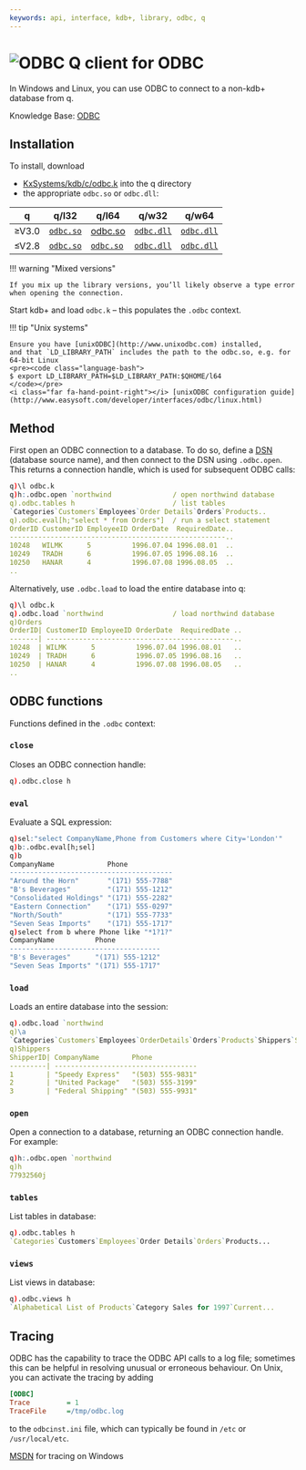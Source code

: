 ```yaml
---
keywords: api, interface, kdb+, library, odbc, q
---
```


# ![ODBC](img/odbc.png) Q client for ODBC


In Windows and Linux, you can use ODBC to connect to a non-kdb+ database from q. 

<i class="far fa-hand-point-right"></i> 
Knowledge Base: [ODBC](../kb/odbc.md)



## Installation

To install, download

-   <i class="fab fa-github"></i> [KxSystems/kdb/c/odbc.k](https://github.com/KxSystems/kdb/blob/master/c/odbc.k) into the q directory
-   the appropriate `odbc.so` or `odbc.dll`:

| q        | q/l32 | q/l64 | q/w32 | q/w64 |
|----------|-------|-------|-------|-------|
| &ge;V3.0 | [`odbc.so` <i class="fas fa-download"></i>](https://github.com/KxSystems/kdb/blob/master/l32/odbc.so) | [odbc.so <i class="fas fa-download"></i>](https://github.com/KxSystems/kdb/blob/master/l64/odbc.so) |  [`odbc.dll` <i class="fas fa-download"></i>](https://github.com/KxSystems/kdb/blob/master/w32/odbc.dll) | [`odbc.dll` <i class="fas fa-download"></i>](https://github.com/KxSystems/kdb/blob/master/w64/odbc.dll) |
| &le;V2.8 | [`odbc.so` <i class="fas fa-download"></i>](https://github.com/KxSystems/kdb/blob/fe18dbf88816e8b09f081493ee3ea099acce1af3/l32/odbc.so) | [`odbc.so` <i class="fas fa-download"></i>](https://github.com/KxSystems/kdb/blob/fe18dbf88816e8b09f081493ee3ea099acce1af3/l64/odbc.so) | [`odbc.dll` <i class="fas fa-download"></i>](https://github.com/KxSystems/kdb/blob/fe18dbf88816e8b09f081493ee3ea099acce1af3/w32/odbc.dll) | [`odbc.dll` <i class="fas fa-download"></i>](https://github.com/KxSystems/kdb/blob/fe18dbf88816e8b09f081493ee3ea099acce1af3/w64/odbc.dll) |

!!! warning "Mixed versions"

    If you mix up the library versions, you’ll likely observe a type error when opening the connection.

Start kdb+ and load `odbc.k` – this populates the `.odbc` context.

!!! tip "Unix systems"

    Ensure you have [unixODBC](http://www.unixodbc.com) installed, 
    and that `LD_LIBRARY_PATH` includes the path to the odbc.so, e.g. for 64-bit Linux
    <pre><code class="language-bash">
    $ export LD_LIBRARY_PATH=$LD_LIBRARY_PATH:$QHOME/l64
    </code></pre>
    <i class="far fa-hand-point-right"></i> [unixODBC configuration guide](http://www.easysoft.com/developer/interfaces/odbc/linux.html)


## Method

First open an ODBC connection to a database. 
To do so, define a [DSN](http://en.wikipedia.org/wiki/Database_Source_Name) (database source name), and then connect to the DSN using `.odbc.open`. 
This returns a connection handle, which is used for subsequent ODBC calls:

```q
q)\l odbc.k
q)h:.odbc.open `northwind               / open northwind database
q).odbc.tables h                        / list tables
`Categories`Customers`Employees`Order Details`Orders`Products..
q).odbc.eval[h;"select * from Orders"]  / run a select statement
OrderID CustomerID EmployeeID OrderDate  RequiredDate..
-----------------------------------------------------..
10248   WILMK      5          1996.07.04 1996.08.01  ..
10249   TRADH      6          1996.07.05 1996.08.16  ..
10250   HANAR      4          1996.07.08 1996.08.05  ..
..
```
Alternatively, use `.odbc.load` to load the entire database into q:
```q
q)\l odbc.k
q).odbc.load `northwind                 / load northwind database
q)Orders
OrderID| CustomerID EmployeeID OrderDate  RequiredDate ..
-------| ----------------------------------------------..
10248  | WILMK      5          1996.07.04 1996.08.01   ..
10249  | TRADH      6          1996.07.05 1996.08.16   ..
10250  | HANAR      4          1996.07.08 1996.08.05   ..
..
```


## ODBC functions

<!-- WTF?
```
#!comment
[#fkey fkey], [#fkeys fkeys], [#keys keys], [[#skey skey], [#xfkey xfkey]
```
-->
Functions defined in the `.odbc` context:


### `close`

Closes an ODBC connection handle:

```q
q).odbc.close h
```


### `eval`

Evaluate a SQL expression:

```q
q)sel:"select CompanyName,Phone from Customers where City='London'"
q)b:.odbc.eval[h;sel]
q)b
CompanyName             Phone
----------------------------------------
"Around the Horn"       "(171) 555-7788"
"B's Beverages"         "(171) 555-1212"
"Consolidated Holdings" "(171) 555-2282"
"Eastern Connection"    "(171) 555-0297"
"North/South"           "(171) 555-7733"
"Seven Seas Imports"    "(171) 555-1717"
q)select from b where Phone like "*1?1?"
CompanyName          Phone
-------------------------------------
"B's Beverages"      "(171) 555-1212"
"Seven Seas Imports" "(171) 555-1717"
```


### `load`

Loads an entire database into the session:

```q
q).odbc.load `northwind
q)\a
`Categories`Customers`Employees`OrderDetails`Orders`Products`Shippers`Supplie..
q)Shippers
ShipperID| CompanyName        Phone
---------| -----------------------------------
1        | "Speedy Express"   "(503) 555-9831"
2        | "United Package"   "(503) 555-3199"
3        | "Federal Shipping" "(503) 555-9931"
```


### `open`

Open a connection to a database, returning an ODBC connection handle. For example:

```q
q)h:.odbc.open `northwind
q)h
77932560j
```


### `tables`

List tables in database:

```q
q).odbc.tables h
`Categories`Customers`Employees`Order Details`Orders`Products...
```


### `views`

List views in database:

```q
q).odbc.views h
`Alphabetical List of Products`Category Sales for 1997`Current...
```


## Tracing

ODBC has the capability to trace the ODBC API calls to a log file; 
sometimes this can be helpful in resolving unusual or erroneous behaviour. 
On Unix, you can activate the tracing by adding

```ini
[ODBC]
Trace         = 1
TraceFile     =/tmp/odbc.log
```
to the `odbcinst.ini` file, which can typically be found in `/etc` or `/usr/local/etc`.

<i class="far fa-hand-point-right"></i> 
[MSDN](http://msdn.microsoft.com/en-us/library/windows/desktop/ms711034(v=vs.85).aspx)
for tracing on Windows
